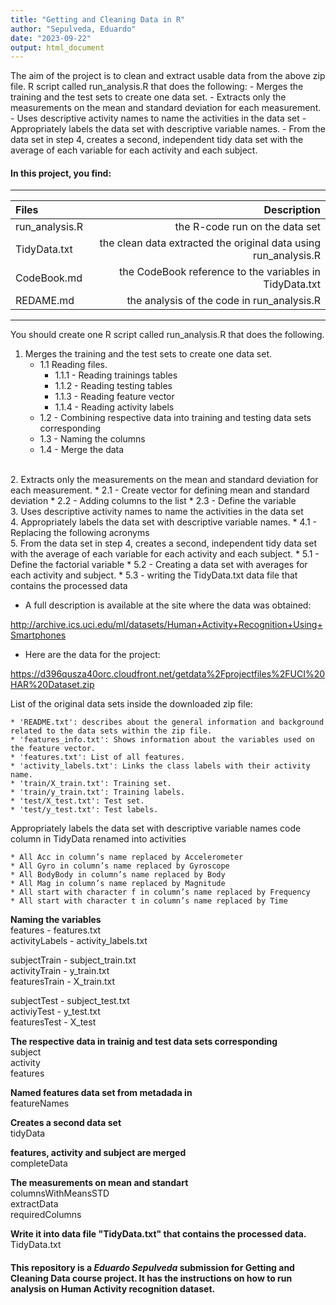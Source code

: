 ```yaml
---
title: "Getting and Cleaning Data in R"
author: "Sepulveda, Eduardo"
date: "2023-09-22"
output: html_document
---
```


The aim of the project is to clean and extract usable data from the above zip file. R script called run_analysis.R that does the following: - Merges the training and the test sets to create one data set. - Extracts only the measurements on the mean and standard deviation for each measurement. - Uses descriptive activity names to name the activities in the data set - Appropriately labels the data set with descriptive variable names. - From the data set in step 4, creates a second, independent tidy data set with the average of each variable for each activity and each subject.


#### In this project, you find:

---

|     Files     |                        Description                              |
|:---           | ---:                                                            |
|run_analysis.R | the R-code run on the data set                                  |
|TidyData.txt   | the clean data extracted the original data using run_analysis.R |
|CodeBook.md    | the CodeBook reference to the variables in TidyData.txt         |
|REDAME.md      | the analysis of the code in run_analysis.R                      |

---

You should create one R script called run_analysis.R that does the following.

1. Merges the training and the test sets to create one data set.
    * 1.1 Reading files.
      * 1.1.1 - Reading trainings tables
      * 1.1.2 - Reading testing tables
      * 1.1.3 - Reading feature vector
      * 1.1.4 - Reading activity labels
    * 1.2 - Combining respective data into training and testing data sets corresponding
    * 1.3 - Naming the columns
    * 1.4 - Merge the data
<br/>
2. Extracts only the measurements on the mean and standard deviation for each measurement.
    * 2.1 - Create vector for defining mean and standard deviation
    * 2.2 - Adding columns to the list
    * 2.3 - Define the variable
<br/>
3. Uses descriptive activity names to name the activities in the data set
<br/>
4. Appropriately labels the data set with descriptive variable names.
    * 4.1 - Replacing the following acronyms
<br/>
5. From the data set in step 4, creates a second, independent tidy data set with the average of each variable for each activity and each subject.
    * 5.1 - Define the factorial variable
    * 5.2 - Creating a data set with averages for each activity and subject.
    * 5.3 - writing the TidyData.txt data file that contains the processed data
    

<br/>

* A full description is available at the site where the data was obtained:

http://archive.ics.uci.edu/ml/datasets/Human+Activity+Recognition+Using+Smartphones

* Here are the data for the project:

https://d396qusza40orc.cloudfront.net/getdata%2Fprojectfiles%2FUCI%20HAR%20Dataset.zip


List of the original data sets inside the downloaded zip file:

    * 'README.txt': describes about the general information and background related to the data sets within the zip file.
    * 'features_info.txt': Shows information about the variables used on the feature vector.
    * 'features.txt': List of all features.
    * 'activity_labels.txt': Links the class labels with their activity name.
    * 'train/X_train.txt': Training set.
    * 'train/y_train.txt': Training labels.
    * 'test/X_test.txt': Test set.
    * 'test/y_test.txt': Test labels.


Appropriately labels the data set with descriptive variable names
code column in TidyData renamed into activities

    * All Acc in column’s name replaced by Accelerometer
    * All Gyro in column’s name replaced by Gyroscope
    * All BodyBody in column’s name replaced by Body
    * All Mag in column’s name replaced by Magnitude
    * All start with character f in column’s name replaced by Frequency
    * All start with character t in column’s name replaced by Time

**Naming the variables**  
features - features.txt  
activityLabels - activity_labels.txt  

subjectTrain  - subject_train.txt  
activityTrain - y_train.txt  
featuresTrain - X_train.txt  

subjectTest  - subject_test.txt  
activiyTest  - y_test.txt  
featuresTest - X_test  

**The respective data in trainig and test data sets corresponding**  
subject  
activity  
features  

**Named features data set from metadada in**  
featureNames  

**Creates a second data set**  
tidyData  

**features, activity and subject are merged**  
completeData  

**The measurements on mean and standart**  
columnsWithMeansSTD  
extractData  
requiredColumns  

**Write it into data file "TidyData.txt" that contains the processed data.**  
TidyData.txt  


#### This repository is a *Eduardo Sepulveda* submission for Getting and Cleaning Data course project. It has the instructions on how to run analysis on Human Activity recognition dataset.

